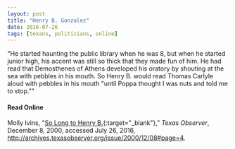```yaml
---
layout: post
title: "Henry B. Gonzalez"
date: 2016-07-26
tags: [texans, politicians, online]
---
```


"He started haunting the public library when he was 8, but when he started junior high, his accent was still so thick that they made fun of him. He had read that Demosthenes of Athens developed his oratory by shouting at the sea with pebbles in his mouth. So Henry B. would read Thomas Carlyle aloud with pebbles in his mouth "until Poppa thought I was nuts and told me to stop.""

#### Read Online
Molly Ivins, "[So Long to Henry B.](http://archives.texasobserver.org/issue/2000/12/08#page=4 "Molly Ivins's obituary in the Texas Observer for Henry B. Gonzalez"){:target="_blank"}," *Texas Observer*, December 8, 2000, accessed July 26, 2016, http://archives.texasobserver.org/issue/2000/12/08#page=4.
